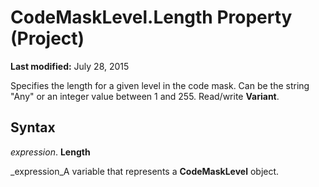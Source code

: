 
# CodeMaskLevel.Length Property (Project)

 **Last modified:** July 28, 2015

Specifies the length for a given level in the code mask. Can be the string "Any" or an integer value between 1 and 255. Read/write  **Variant**.

## Syntax

 _expression_. **Length**

 _expression_A variable that represents a  **CodeMaskLevel** object.

